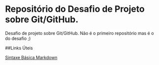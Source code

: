 # Repositório do Desafio de Projeto sobre Git/GitHub.
Desafio de projeto sobre Git/GitHub. Não é o primeiro repositório mas é o do desafio ;)

##Links Úteis

[Sintaxe Básica Markdown](https://www.markdownguide.org/basic-syntax/)
